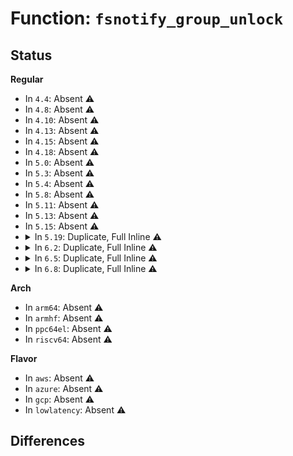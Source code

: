 # Function: <code>fsnotify_group_unlock</code>

## Status
<b>Regular</b>
<ul>
<li>
In <code>4.4</code>: Absent ⚠️
</li>
<li>
In <code>4.8</code>: Absent ⚠️
</li>
<li>
In <code>4.10</code>: Absent ⚠️
</li>
<li>
In <code>4.13</code>: Absent ⚠️
</li>
<li>
In <code>4.15</code>: Absent ⚠️
</li>
<li>
In <code>4.18</code>: Absent ⚠️
</li>
<li>
In <code>5.0</code>: Absent ⚠️
</li>
<li>
In <code>5.3</code>: Absent ⚠️
</li>
<li>
In <code>5.4</code>: Absent ⚠️
</li>
<li>
In <code>5.8</code>: Absent ⚠️
</li>
<li>
In <code>5.11</code>: Absent ⚠️
</li>
<li>
In <code>5.13</code>: Absent ⚠️
</li>
<li>
In <code>5.15</code>: Absent ⚠️
</li>
<li>
<details>
<summary>In <code>5.19</code>: Duplicate, Full Inline ⚠️</summary>

**Collision:** Static Duplication

**Inline:** Full

**Transformation:** False

**Instances:**

```
In kernel/audit_tree.c (ffffffff811ece3d)
Location: include/linux/fsnotify_backend.h:271
Inline: True
Inline callers:
  - kernel/audit_tree.c:audit_tree_freeing_mark
  - kernel/audit_tree.c:prune_tree_chunks
  - kernel/audit_tree.c:prune_tree_chunks
  - kernel/audit_tree.c:prune_tree_chunks
  - kernel/audit_tree.c:tag_chunk
  - kernel/audit_tree.c:tag_chunk
  - kernel/audit_tree.c:tag_chunk
  - kernel/audit_tree.c:tag_chunk
  - kernel/audit_tree.c:create_chunk
  - kernel/audit_tree.c:create_chunk
  - kernel/audit_tree.c:create_chunk
  - kernel/audit_tree.c:create_chunk
  - kernel/audit_tree.c:create_chunk
```
```
In fs/notify/mark.c (ffffffff8145043d)
Location: include/linux/fsnotify_backend.h:271
Inline: True
Inline callers:
  - fs/notify/mark.c:fsnotify_destroy_marks
  - fs/notify/mark.c:fsnotify_clear_marks_by_group
  - fs/notify/mark.c:fsnotify_clear_marks_by_group
  - fs/notify/mark.c:fsnotify_clear_marks_by_group
  - fs/notify/mark.c:fsnotify_add_mark
```
```
In fs/notify/fdinfo.c (ffffffff81450817)
Location: include/linux/fsnotify_backend.h:271
Inline: True
```
```
In fs/notify/dnotify/dnotify.c (ffffffff81450f2d)
Location: include/linux/fsnotify_backend.h:271
Inline: True
Inline callers:
  - fs/notify/dnotify/dnotify.c:fcntl_dirnotify
  - fs/notify/dnotify/dnotify.c:fcntl_dirnotify
  - fs/notify/dnotify/dnotify.c:dnotify_flush
```
```
In fs/notify/inotify/inotify_user.c (ffffffff81451df1)
Location: include/linux/fsnotify_backend.h:271
Inline: True
Inline callers:
  - fs/notify/inotify/inotify_user.c:inotify_update_watch
```
```
In fs/notify/fanotify/fanotify_user.c (ffffffff81456666)
Location: include/linux/fsnotify_backend.h:271
Inline: True
Inline callers:
  - fs/notify/fanotify/fanotify_user.c:fanotify_add_mark
  - fs/notify/fanotify/fanotify_user.c:fanotify_add_mark
  - fs/notify/fanotify/fanotify_user.c:fanotify_remove_mark
  - fs/notify/fanotify/fanotify_user.c:fanotify_remove_mark
```
</details>
</li>
<li>
<details>
<summary>In <code>6.2</code>: Duplicate, Full Inline ⚠️</summary>

**Collision:** Static Duplication

**Inline:** Full

**Transformation:** False

**Instances:**

```
In kernel/audit_tree.c (ffffffff812333cd)
Location: include/linux/fsnotify_backend.h:271
Inline: True
Inline callers:
  - kernel/audit_tree.c:audit_tree_freeing_mark
  - kernel/audit_tree.c:prune_tree_chunks
  - kernel/audit_tree.c:prune_tree_chunks
  - kernel/audit_tree.c:prune_tree_chunks
  - kernel/audit_tree.c:tag_chunk
  - kernel/audit_tree.c:tag_chunk
  - kernel/audit_tree.c:tag_chunk
  - kernel/audit_tree.c:tag_chunk
  - kernel/audit_tree.c:create_chunk
  - kernel/audit_tree.c:create_chunk
  - kernel/audit_tree.c:create_chunk
  - kernel/audit_tree.c:create_chunk
  - kernel/audit_tree.c:create_chunk
```
```
In fs/notify/mark.c (ffffffff814dedfd)
Location: include/linux/fsnotify_backend.h:271
Inline: True
Inline callers:
  - fs/notify/mark.c:fsnotify_destroy_marks
  - fs/notify/mark.c:fsnotify_clear_marks_by_group
  - fs/notify/mark.c:fsnotify_clear_marks_by_group
  - fs/notify/mark.c:fsnotify_clear_marks_by_group
  - fs/notify/mark.c:fsnotify_add_mark
```
```
In fs/notify/fdinfo.c (ffffffff814df087)
Location: include/linux/fsnotify_backend.h:271
Inline: True
```
```
In fs/notify/dnotify/dnotify.c (ffffffff814df99d)
Location: include/linux/fsnotify_backend.h:271
Inline: True
Inline callers:
  - fs/notify/dnotify/dnotify.c:fcntl_dirnotify
  - fs/notify/dnotify/dnotify.c:fcntl_dirnotify
  - fs/notify/dnotify/dnotify.c:dnotify_flush
```
```
In fs/notify/inotify/inotify_user.c (ffffffff814e0b71)
Location: include/linux/fsnotify_backend.h:271
Inline: True
Inline callers:
  - fs/notify/inotify/inotify_user.c:inotify_update_watch
```
```
In fs/notify/fanotify/fanotify_user.c (ffffffff814e5660)
Location: include/linux/fsnotify_backend.h:271
Inline: True
Inline callers:
  - fs/notify/fanotify/fanotify_user.c:fanotify_add_mark
  - fs/notify/fanotify/fanotify_user.c:fanotify_add_mark
  - fs/notify/fanotify/fanotify_user.c:fanotify_remove_mark
  - fs/notify/fanotify/fanotify_user.c:fanotify_remove_mark
```
</details>
</li>
<li>
<details>
<summary>In <code>6.5</code>: Duplicate, Full Inline ⚠️</summary>

**Collision:** Static Duplication

**Inline:** Full

**Transformation:** False

**Instances:**

```
In kernel/audit_tree.c (ffffffff8124a07a)
Location: include/linux/fsnotify_backend.h:271
Inline: True
Inline callers:
  - kernel/audit_tree.c:audit_tree_freeing_mark
  - kernel/audit_tree.c:prune_tree_chunks
  - kernel/audit_tree.c:prune_tree_chunks
  - kernel/audit_tree.c:prune_tree_chunks
  - kernel/audit_tree.c:tag_chunk
  - kernel/audit_tree.c:tag_chunk
  - kernel/audit_tree.c:tag_chunk
  - kernel/audit_tree.c:tag_chunk
  - kernel/audit_tree.c:create_chunk
  - kernel/audit_tree.c:create_chunk
  - kernel/audit_tree.c:create_chunk
  - kernel/audit_tree.c:create_chunk
  - kernel/audit_tree.c:create_chunk
```
```
In fs/notify/mark.c (ffffffff8151563d)
Location: include/linux/fsnotify_backend.h:271
Inline: True
Inline callers:
  - fs/notify/mark.c:fsnotify_destroy_marks
  - fs/notify/mark.c:fsnotify_clear_marks_by_group
  - fs/notify/mark.c:fsnotify_clear_marks_by_group
  - fs/notify/mark.c:fsnotify_clear_marks_by_group
  - fs/notify/mark.c:fsnotify_add_mark
```
```
In fs/notify/fdinfo.c (ffffffff81515907)
Location: include/linux/fsnotify_backend.h:271
Inline: True
```
```
In fs/notify/dnotify/dnotify.c (ffffffff81516228)
Location: include/linux/fsnotify_backend.h:271
Inline: True
Inline callers:
  - fs/notify/dnotify/dnotify.c:fcntl_dirnotify
  - fs/notify/dnotify/dnotify.c:fcntl_dirnotify
  - fs/notify/dnotify/dnotify.c:dnotify_flush
```
```
In fs/notify/inotify/inotify_user.c (ffffffff81517421)
Location: include/linux/fsnotify_backend.h:271
Inline: True
Inline callers:
  - fs/notify/inotify/inotify_user.c:inotify_update_watch
```
```
In fs/notify/fanotify/fanotify_user.c (ffffffff8151c125)
Location: include/linux/fsnotify_backend.h:271
Inline: True
Inline callers:
  - fs/notify/fanotify/fanotify_user.c:fanotify_add_mark
  - fs/notify/fanotify/fanotify_user.c:fanotify_add_mark
  - fs/notify/fanotify/fanotify_user.c:fanotify_remove_mark
  - fs/notify/fanotify/fanotify_user.c:fanotify_remove_mark
```
</details>
</li>
<li>
<details>
<summary>In <code>6.8</code>: Duplicate, Full Inline ⚠️</summary>

**Collision:** Static Duplication

**Inline:** Full

**Transformation:** False

**Instances:**

```
In kernel/audit_tree.c (ffffffff81263f8a)
Location: include/linux/fsnotify_backend.h:271
Inline: True
Inline callers:
  - kernel/audit_tree.c:audit_tree_freeing_mark
  - kernel/audit_tree.c:prune_tree_chunks
  - kernel/audit_tree.c:prune_tree_chunks
  - kernel/audit_tree.c:prune_tree_chunks
  - kernel/audit_tree.c:tag_chunk
  - kernel/audit_tree.c:tag_chunk
  - kernel/audit_tree.c:tag_chunk
  - kernel/audit_tree.c:tag_chunk
  - kernel/audit_tree.c:create_chunk
  - kernel/audit_tree.c:create_chunk
  - kernel/audit_tree.c:create_chunk
  - kernel/audit_tree.c:create_chunk
  - kernel/audit_tree.c:create_chunk
```
```
In fs/notify/mark.c (ffffffff815499fd)
Location: include/linux/fsnotify_backend.h:271
Inline: True
Inline callers:
  - fs/notify/mark.c:fsnotify_destroy_marks
  - fs/notify/mark.c:fsnotify_clear_marks_by_group
  - fs/notify/mark.c:fsnotify_clear_marks_by_group
  - fs/notify/mark.c:fsnotify_clear_marks_by_group
  - fs/notify/mark.c:fsnotify_add_mark
```
```
In fs/notify/fdinfo.c (ffffffff81549cc7)
Location: include/linux/fsnotify_backend.h:271
Inline: True
```
```
In fs/notify/dnotify/dnotify.c (ffffffff8154a5ad)
Location: include/linux/fsnotify_backend.h:271
Inline: True
Inline callers:
  - fs/notify/dnotify/dnotify.c:fcntl_dirnotify
  - fs/notify/dnotify/dnotify.c:fcntl_dirnotify
  - fs/notify/dnotify/dnotify.c:dnotify_flush
```
```
In fs/notify/inotify/inotify_user.c (ffffffff8154b801)
Location: include/linux/fsnotify_backend.h:271
Inline: True
Inline callers:
  - fs/notify/inotify/inotify_user.c:inotify_update_watch
```
```
In fs/notify/fanotify/fanotify_user.c (ffffffff81550721)
Location: include/linux/fsnotify_backend.h:271
Inline: True
Inline callers:
  - fs/notify/fanotify/fanotify_user.c:fanotify_add_mark
  - fs/notify/fanotify/fanotify_user.c:fanotify_add_mark
  - fs/notify/fanotify/fanotify_user.c:fanotify_remove_mark
  - fs/notify/fanotify/fanotify_user.c:fanotify_remove_mark
```
</details>
</li>
</ul>
<b>Arch</b>
<ul>
<li>
In <code>arm64</code>: Absent ⚠️
</li>
<li>
In <code>armhf</code>: Absent ⚠️
</li>
<li>
In <code>ppc64el</code>: Absent ⚠️
</li>
<li>
In <code>riscv64</code>: Absent ⚠️
</li>
</ul>
<b>Flavor</b>
<ul>
<li>
In <code>aws</code>: Absent ⚠️
</li>
<li>
In <code>azure</code>: Absent ⚠️
</li>
<li>
In <code>gcp</code>: Absent ⚠️
</li>
<li>
In <code>lowlatency</code>: Absent ⚠️
</li>
</ul>

## Differences
